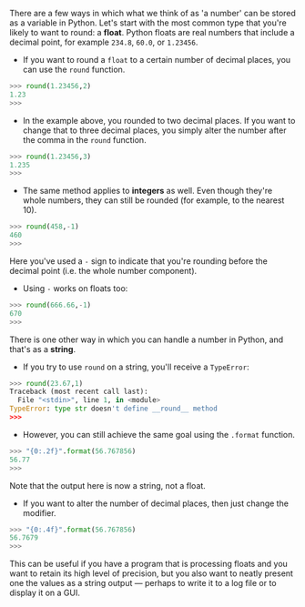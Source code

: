 There are a few ways in which what we think of as 'a number' can be stored as a variable in Python. Let's start with the most common type that you're likely to want to round: a **float**. Python floats are real numbers that include a decimal point, for example `234.8`, `60.0`, or `1.23456`.

- If you want to round a `float` to a certain number of decimal places, you can use the `round` function.

```python
>>> round(1.23456,2)
1.23
>>>
```

- In the example above, you rounded to two decimal places. If you want to change that to three decimal places, you simply alter the number after the comma in the `round` function.

```python
>>> round(1.23456,3)
1.235
>>>
```
- The same method applies to **integers** as well. Even though they're whole numbers, they can still be rounded (for example, to the nearest 10).

```python
>>> round(458,-1)
460
>>>
```

Here you've used a `-` sign to indicate that you're rounding before the decimal point (i.e. the whole number component).

- Using `-` works on floats too:

```python
>>> round(666.66,-1)
670
>>>
```

There is one other way in which you can handle a number in Python, and that's as a **string**.

- If you try to use `round` on a string, you'll receive a `TypeError`:


```python
>>> round(23.67,1)
Traceback (most recent call last):
  File "<stdin>", line 1, in <module>
TypeError: type str doesn't define __round__ method
>>>
```
- However, you can still achieve the same goal using the `.format` function.

```python
>>> "{0:.2f}".format(56.767856)
56.77
>>>
```
  Note that the output here is now a string, not a float.

- If you want to alter the number of decimal places, then just change the modifier.

```python
>>> "{0:.4f}".format(56.767856)
56.7679
>>>
```

This can be useful if you have a program that is processing floats and you want to retain its high level of precision, but you also want to neatly present one the values as a string output — perhaps to write it to a log file or to display it on a GUI.
